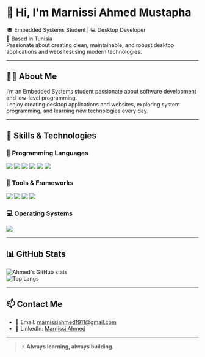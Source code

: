 # 👋 Hi, I'm Marnissi Ahmed Mustapha

🎓 Embedded Systems Student | 💻 Desktop Developer  
📍 Based in Tunisia  
Passionate about creating clean, maintainable, and robust desktop applications and websitesusing modern technologies.

---

## 👨‍💻 About Me
I’m an Embedded Systems student passionate about software development and low-level programming.  
I enjoy creating desktop applications and websites, exploring system programming, and learning new technologies every day.  

---

## 🚀 Skills & Technologies

### 🧠 Programming Languages
<p>
  <img src="https://img.shields.io/badge/C%23-239120?style=for-the-badge&logo=c-sharp&logoColor=white" />
  <img src="https://img.shields.io/badge/C++-00599C?style=for-the-badge&logo=c%2b%2b&logoColor=white" />
  <img src="https://img.shields.io/badge/C-00599C?style=for-the-badge&logo=c&logoColor=white" />
  <img src="https://img.shields.io/badge/T--SQL-CC2927?style=for-the-badge&logo=microsoftsqlserver&logoColor=white" />
  <img src="https://img.shields.io/badge/HTML5-E34F26?style=for-the-badge&logo=html5&logoColor=white" />
  <img src="https://img.shields.io/badge/CSS3-1572B6?style=for-the-badge&logo=css3&logoColor=white" />
</p>

### 🧰 Tools & Frameworks
<p>
  <img src="https://img.shields.io/badge/.NET-512BD4?style=for-the-badge&logo=dotnet&logoColor=white" />
  <img src="https://img.shields.io/badge/WinForms-0078D7?style=for-the-badge&logo=windows&logoColor=white" />
  <img src="https://img.shields.io/badge/Git-F05032?style=for-the-badge&logo=git&logoColor=white" />
  <img src="https://img.shields.io/badge/SQL%20Server-CC2927?style=for-the-badge&logo=microsoftsqlserver&logoColor=white" />
</p>

### 💻 Operating Systems
<p>
  <img src="https://img.shields.io/badge/Windows-0078D6?style=for-the-badge&logo=windows&logoColor=white" />
</p>

---


## 📊 GitHub Stats
![Ahmed's GitHub stats](https://github-readme-stats.vercel.app/api?username=ahmedmustaphamarnissi&show_icons=true&theme=radical)  
![Top Langs](https://github-readme-stats.vercel.app/api/top-langs/?username=ahmedmustaphamarnissi&layout=compact&theme=radical)

---

## 📫 Contact Me
- 📧 Email: [marnissiahmed1911@gmail.com](mailto:marnissiahmed1911@gmail.com)  
- 💼 LinkedIn: [Marnissi Ahmed](https://www.linkedin.com/in/marnissi-ahmed-667382356/)

---

> ⚡ **Always learning, always building.**
